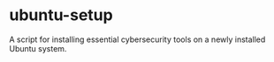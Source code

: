 # ubuntu-setup
 A script for installing essential cybersecurity tools on a newly installed Ubuntu system.
